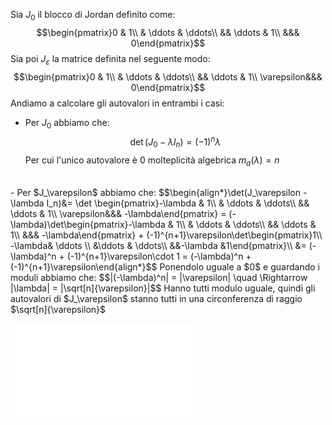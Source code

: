 Sia $J_0$ il blocco di Jordan definito come: $$\begin{pmatrix}0 & 1\\ & \ddots & \ddots\\ && \ddots & 1\\ &&& 0\end{pmatrix}$$
Sia poi $J_\varepsilon$ la matrice definita nel seguente modo: $$\begin{pmatrix}0 & 1\\ & \ddots & \ddots\\ && \ddots & 1\\ \varepsilon&&& 0\end{pmatrix}$$
Andiamo a calcolare gli autovalori in entrambi i casi:
- Per $J_0$ abbiamo che: $$\det(J_0 - \lambda I_n) = (-1)^n\lambda$$
  Per cui l'unico autovalore è $0$ molteplicità algebrica $m_a(\lambda) = n$
<br>
- Per $J_\varepsilon$ abbiamo che: $$\begin{align*}\det(J_\varepsilon - \lambda I_n)&= \det \begin{pmatrix}-\lambda & 1\\ & \ddots & \ddots\\ && \ddots & 1\\ \varepsilon&&& -\lambda\end{pmatrix} = (-\lambda)\det\begin{pmatrix}-\lambda & 1\\ & \ddots & \ddots\\ && \ddots & 1\\ &&& -\lambda\end{pmatrix} + (-1)^{n+1}\varepsilon\det\begin{pmatrix}1\\ -\lambda& \ddots \\ &\ddots & \ddots\\ &&-\lambda &1\end{pmatrix}\\ &= (-\lambda)^n + (-1)^{n+1}\varepsilon\cdot 1 = (-\lambda)^n + (-1)^{n+1}\varepsilon\end{align*}$$
  Ponendolo uguale a $0$ e guardando i moduli abbiamo che: $$|(-\lambda)^n| = |\varepsilon| \quad \Rightarrow |\lambda| = |\sqrt[n]{\varepsilon}|$$
  Hanno tutti modulo uguale, quindi gli autovalori di $J_\varepsilon$ stanno tutti in una circonferenza di raggio $\sqrt[n]{\varepsilon}$

![center | 140](Drawing%202023-12-03%2010.51.52.excalidraw.md)
